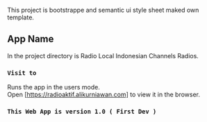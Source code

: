 This project is bootstrappe and semantic ui style sheet maked own template.

## App Name

In the project directory is Radio Local Indonesian Channels Radios.

### `Visit to` 

Runs the app in the users mode.<br>
Open [https://radioaktif.alikurniawan.com] to view it in the browser.


### `This Web App is version 1.0 ( First Dev )`

